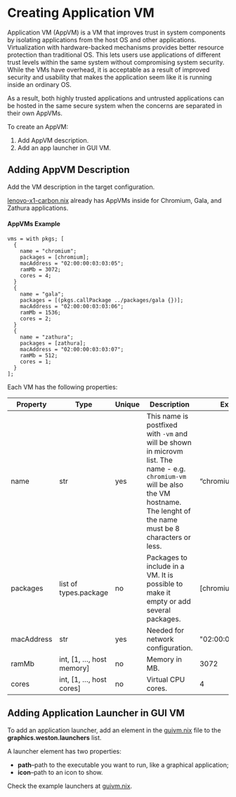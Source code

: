 <!--
    Copyright 2022-2024 TII (SSRC) and the Ghaf contributors
    SPDX-License-Identifier: CC-BY-SA-4.0
-->

# Creating Application VM

Application VM (AppVM) is a VM that improves trust in system components by isolating applications from the host OS and other applications. Virtualization with hardware-backed mechanisms provides better resource protection than traditional OS. This lets users use applications of different trust levels within the same system without compromising system security. While the VMs have overhead, it is acceptable as a result of improved security and usability that makes the application seem like it is running inside an ordinary OS.

As a result, both highly trusted applications and untrusted applications can be hosted in the same secure system when the concerns are separated in their own AppVMs.

To create an AppVM:
1. Add AppVM description.
2. Add an app launcher in GUI VM.


## Adding AppVM Description

Add the VM description in the target configuration.

[lenovo-x1-carbon.nix](https://github.com/tiiuae/ghaf/blob/main/targets/lenovo-x1-carbon.nix) already has AppVMs inside for Chromium, Gala, and Zathura applications.


#### AppVMs Example

```
vms = with pkgs; [
  {
    name = "chromium";
    packages = [chromium];
    macAddress = "02:00:00:03:03:05";
    ramMb = 3072;
    cores = 4;
  }
  {
    name = "gala";
    packages = [(pkgs.callPackage ../packages/gala {})];
    macAddress = "02:00:00:03:03:06";
    ramMb = 1536;
    cores = 2;
  }
  {
    name = "zathura";
    packages = [zathura];
    macAddress = "02:00:00:03:03:07";
    ramMb = 512;
    cores = 1;
  }
];
```

Each VM has the following properties:


| **Property** | **Type**                  | **Unique** | **Description**                                                                                               | **Example**         |
| -------------- | --------------------------- | ------------ | --------------------------------------------------------------------------------------------------------------- | --------------------- |
| name         | str                       | yes        | This name is postfixed with `-vm` and will be shown in microvm list. The name - e.g. `chromium-vm` will be also the VM hostname. The lenght of the name must be 8 characters or less.                                     | “chromium”        |
| packages     | list of types.package     | no         | Packages to include in a VM. It is possible to make it empty or add several packages.                          | [chromium top]    |
| macAddress   | str                       | yes        | Needed for network configuration.                                                                              | "02:00:00:03:03:05" |
| ramMb        | int, [1, …, host memory] | no         | Memory in MB.                                                                                                  | 3072                |
| cores        | int,  [1, …, host cores] | no         | Virtual CPU cores.                                                                                             | 4                   |


## Adding Application Launcher in GUI VM

To add an application launcher, add an element in the [guivm.nix](https://github.com/tiiuae/ghaf/blob/main/modules/virtualization/microvm/guivm.nix) file to the **graphics.weston.launchers** list.

A launcher element has two properties:

* **path**–path to the executable you want to run, like a graphical application;
* **icon**–path to an icon to show.

Check the example launchers at [guivm.nix](https://github.com/tiiuae/ghaf/blob/main/modules/virtualization/microvm/guivm.nix).
